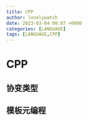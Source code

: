 ```yaml
---
title: CPP
author: lonelywatch
date: 2023-03-04 00:07 +0800
categories: [LANGUAGE]
tags: [LANGUAGE,CPP]
---
```


# CPP

## 协变类型


## 模板元编程